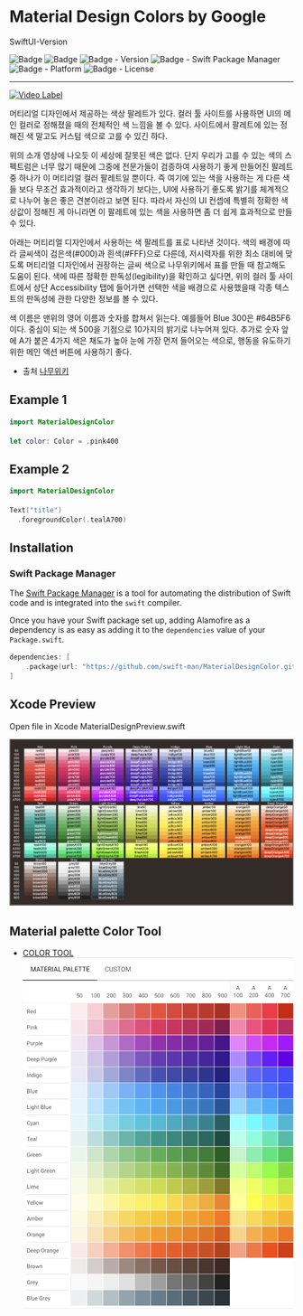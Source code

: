 # Material Design Colors by Google
SwiftUI-Version

![Badge](https://img.shields.io/badge/swift-white.svg?style=flat-square&logo=Swift)
![Badge](https://img.shields.io/badge/SwiftUI-001b87.svg?style=flat-square&logo=Swift&logoColor=black)
![Badge - Version](https://img.shields.io/badge/Version-1.0.0-1177AA?style=flat-square)
![Badge - Swift Package Manager](https://img.shields.io/badge/SPM-compatible-orange?style=flat-square)
![Badge - Platform](https://img.shields.io/badge/platform-mac_12|ios_13|watchos_6|tvos_13-yellow?style=flat-square)
![Badge - License](https://img.shields.io/badge/license-MIT-black?style=flat-square)  

---

[![Video Label](http://img.youtube.com/vi/xYkz0Ueg0L4/0.jpg)](https://youtu.be/xYkz0Ueg0L4?t=0s)

머티리얼 디자인에서 제공하는 색상 팔레트가 있다. 컬러 툴 사이트를 사용하면 UI의 메인 컬러로 정해졌을 때의 전체적인 색 느낌을 볼 수 있다. 사이트에서 팔레트에 있는 정해진 색 말고도 커스텀 색으로 고를 수 있긴 하다.

위의 소개 영상에 나오듯 이 세상에 잘못된 색은 없다. 단지 우리가 고를 수 있는 색의 스펙트럼은 너무 많기 때문에 그중에 전문가들이 검증하여 사용하기 좋게 만들어진 팔레트 중 하나가 이 머티리얼 컬러 팔레트일 뿐이다. 즉 여기에 있는 색을 사용하는 게 다른 색들 보다 무조건 효과적이라고 생각하기 보다는, UI에 사용하기 좋도록 밝기를 체계적으로 나누어 놓은 좋은 견본이라고 보면 된다. 따라서 자신의 UI 컨셉에 특별히 정확한 색상값이 정해진 게 아니라면 이 팔레트에 있는 색을 사용하면 좀 더 쉽게 효과적으로 만들 수 있다.

아래는 머티리얼 디자인에서 사용하는 색 팔레트를 표로 나타낸 것이다. 색의 배경에 따라 글씨색이 검은색(#000)과 흰색(#FFF)으로 다른데, 저시력자를 위한 최소 대비에 맞도록 머티리얼 디자인에서 권장하는 글씨 색으로 나무위키에서 표를 만들 때 참고해도 도움이 된다. 색에 따른 정확한 판독성(legibility)을 확인하고 싶다면, 위의 컬러 툴 사이트에서 상단 Accessibility 탭에 들어가면 선택한 색을 배경으로 사용했을때 각종 텍스트의 판독성에 관한 다양한 정보를 볼 수 있다.

색 이름은 맨위의 영어 이름과 숫자를 합쳐서 읽는다. 예를들어 Blue 300은 #64B5F6이다. 중심이 되는 색 500을 기점으로 10가지의 밝기로 나누어져 있다. 추가로 숫자 앞에 A가 붙은 4가지 색은 채도가 높아 눈에 가장 먼저 들어오는 색으로, 행동을 유도하기 위한 메인 액션 버튼에 사용하기 좋다.

* 출처
[나무위키](https://namu.wiki/w/%EB%A8%B8%ED%8B%B0%EB%A6%AC%EC%96%BC%20%EB%94%94%EC%9E%90%EC%9D%B8#toc)

## Example 1
```swift
import MaterialDesignColor

let color: Color = .pink400
```

## Example 2
```swift
import MaterialDesignColor

Text("title")
  .foregroundColor(.tealA700)
```

## Installation
### Swift Package Manager

The [Swift Package Manager](https://swift.org/package-manager/) is a tool for automating the distribution of Swift code and is integrated into the `swift` compiler. 

Once you have your Swift package set up, adding Alamofire as a dependency is as easy as adding it to the `dependencies` value of your `Package.swift`.

```swift
dependencies: [
    .package(url: "https://github.com/swift-man/MaterialDesignColor.git", .upToNextMajor(from: "1.0.0"))
]
```

## Xcode Preview
Open file in Xcode MaterialDesignPreview.swift

![Image](assets/6.png)  

## Material palette Color Tool
* [COLOR TOOL](https://m2.material.io/resources/color/#!/?view.left=0&view.right=0)  
![Image](assets/1.png)  
